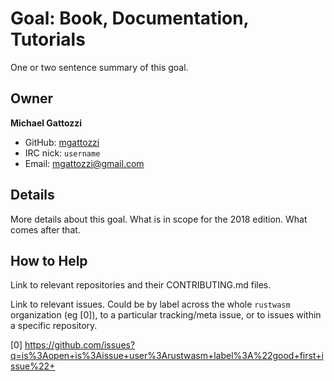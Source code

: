 # Goal: Book, Documentation, Tutorials

One or two sentence summary of this goal.

## Owner

**Michael Gattozzi**

- GitHub: [mgattozzi](https://github.com/mgattozzi)
- IRC nick: `username`
- Email: mgattozzi@gmail.com

## Details

More details about this goal. What is in scope for the 2018 edition. What comes
after that.

## How to Help

Link to relevant repositories and their CONTRIBUTING.md files.

Link to relevant issues. Could be by label across the whole `rustwasm`
organization (eg [0]), to a particular tracking/meta issue, or to issues within
a specific repository.

[0] https://github.com/issues?q=is%3Aopen+is%3Aissue+user%3Arustwasm+label%3A%22good+first+issue%22+
